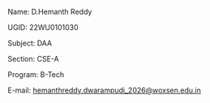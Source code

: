 Name: D.Hemanth Reddy

UGID: 22WU0101030

Subject: DAA

Section: CSE-A

Program: B-Tech

E-mail: hemanthreddy.dwarampudi_2026@woxsen.edu.in
